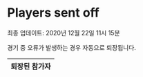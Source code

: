 # Players sent off
최종 업데이트: 2020년 12월 22일 11시 15분


경기 중 오류가 발생하는 경우 자동으로 퇴장됩니다.


| 퇴장된 참가자 |
|:---:|